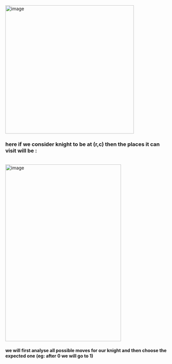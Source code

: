 <img width="400" height="400" alt="image" src="https://github.com/user-attachments/assets/45328cde-5521-4b2e-9c0b-3619e07cc4a9" />

<h3>here if we consider knight to be at (r,c) then the places it can visit will be :</h3>
<br>
<img width="360" height="551" alt="image" src="https://github.com/user-attachments/assets/9d224443-52fc-4958-b787-aa10206ca3a6" />

<br>

<h4>we will first analyse all possible moves for our knight and then choose the expected one (eg: after 0 we will go to 1)</h4>
<br>
